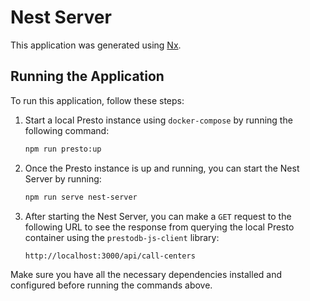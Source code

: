 # Nest Server

This application was generated using [Nx](https://nx.dev).

## Running the Application

To run this application, follow these steps:

1. Start a local Presto instance using `docker-compose` by running the following command:

   ```bash
   npm run presto:up
   ```

2. Once the Presto instance is up and running, you can start the Nest Server by running:

   ```bash
   npm run serve nest-server
   ```

3. After starting the Nest Server, you can make a `GET` request to the following URL to see the response from querying the local Presto container using the `prestodb-js-client` library:

   ```
   http://localhost:3000/api/call-centers
   ```

Make sure you have all the necessary dependencies installed and configured before running the commands above.
